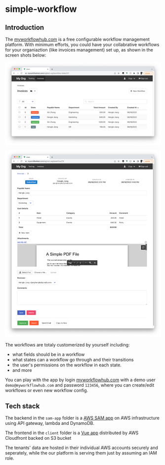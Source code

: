 # simple-workflow

## Introduction

The [myworkflowhub.com](https://myworkflowhub.com/) is a free configurable workflow management platform. With minimum efforts, you could have your collabrative workflows for your organiaztion (like invoices management) set up, as shown in the screen shots below:

![dashboard](https://github.com/jianghengle/simple-workflow/raw/main/screenshots/dashboard.png)

![edit](https://github.com/jianghengle/simple-workflow/raw/main/screenshots/edit.png)

The workflows are totaly customerized by yourself including:
- what fields should be in a workflow
- what states can a workflow go through and their transitions
- the user's permissions on the workflow in each state.
- and more

You can play with the app by login [myworkflowhub.com](https://myworkflowhub.com/) with a demo user `demo@myworkflowhub.com` and password `123456`, where you can create/edit workflows or even new workflow config.

## Tech stack

The backend in the `sam-app` folder is a [AWS SAM app](https://docs.aws.amazon.com/serverless-application-model/latest/developerguide/what-is-sam.html) on AWS infrastructure using API gateway, lambda and DynamoDB.

The frontend in the `client` folder is a [Vue app](https://vuejs.org/) distributed by AWS Cloudfront backed on S3 bucket

The tenants' data are hosted in their individual AWS accounts securely and seperately, while the our platform is serving them just by assuming an IAM role.
